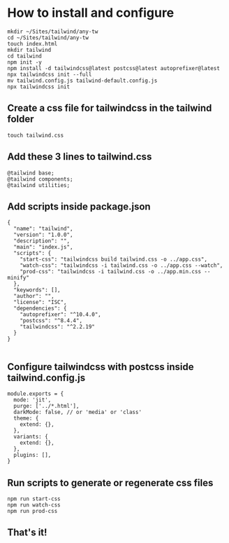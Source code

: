 # How to install and configure

```
mkdir ~/Sites/tailwind/any-tw
cd ~/Sites/tailwind/any-tw
touch index.html
mkdir tailwind
cd tailwind
npm init -y
npm install -d tailwindcss@latest postcss@latest autoprefixer@latest
npx tailwindcss init --full
mv tailwind.config.js tailwind-default.config.js
npx tailwindcss init
```
## Create a css file for tailwindcss in the tailwind folder

```
touch tailwind.css
```


## Add these 3 lines to tailwind.css

```
@tailwind base;
@tailwind components;
@tailwind utilities;
```

## Add scripts inside package.json

```
{
  "name": "tailwind",
  "version": "1.0.0",
  "description": "",
  "main": "index.js",
  "scripts": {
    "start-css": "tailwindcss build tailwind.css -o ../app.css",
    "watch-css": "tailwindcss -i tailwind.css -o ../app.css --watch",
    "prod-css": "tailwindcss -i tailwind.css -o ../app.min.css --minify"
  },
  "keywords": [],
  "author": "",
  "license": "ISC",
  "dependencies": {
    "autoprefixer": "^10.4.0",
    "postcss": "^8.4.4",
    "tailwindcss": "^2.2.19"
  }
}


  ```

## Configure tailwindcss with postcss inside tailwind.config.js

```
module.exports = {
  mode: 'jit',
  purge: ['../*.html'],
  darkMode: false, // or 'media' or 'class'
  theme: {
    extend: {},
  },
  variants: {
    extend: {},
  },
  plugins: [],
}

```

## Run scripts to generate or regenerate css files

```
npm run start-css
npm run watch-css
npm run prod-css
```

## That's it!

